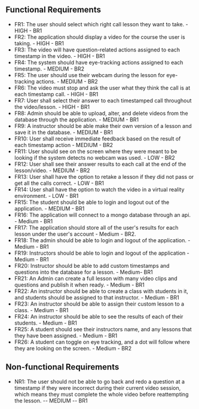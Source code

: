 ## Functional Requirements
- FR1: The user should select which right call lesson they want to take. - HIGH - BR1
- FR2: The application should display a video for the course the user is taking. - HIGH - BR1
- FR3: The video will have question-related actions assigned to each timestamp in the video. - HIGH - BR1
- FR4: The system should have eye-tracking actions assigned to each timestamp. - MEDIUM - BR2
- FR5: The user should use their webcam during the lesson for eye-tracking actions. - MEDIUM - BR2
- FR6: The video must stop and ask the user what they think the call is at each timestamp call. - HIGH - BR1
- FR7: User shall select their answer to each timestamped call throughout the video/lesson. - HIGH - BR1
- FR8: Admin should be able to upload, alter, and delete videos from the database through the application. - MEDIUM - BR1
- FR9: A instructor should be able make their own version of a lesson and save it in the database. - MEDIUM - BR1
- FR10: User shall receive immediate feedback based on the result of each timestamp action - MEDIUM - BR2
- FR11: User should see on the screen where they were meant to be looking if the system detects no webcam was used. - LOW - 
  BR2
- FR12: User shall see their answer results to each call at the end of the lesson/video. - MEDIUM - BR2
- FR13: User shall have the option to retake a lesson if they did not pass or get all the calls correct. - LOW - BR1
- FR14: User shall have the option to watch the video in a virtual reality environment. - LOW - BR1
- FR15: The student should be able to login and logout out of the application. - MEDIUM - BR1
- FR16: The application will connect to a mongo database through an api. - Medium - BR1
- FR17: The application should store all of the user's results for each lesson under the user's account - Medium - BR2.
- FR18: The admin should be able to login and logout of the application. - Medium - BR1
- FR19: Instructors should be able to login and logout of the application - Medium - BR1
- FR20: Instructor should be able to add custom timestamps and questions into the database for a lesson. - Medium- BR1
- FR21: An Admin can create a full lesson with many video clips and questions and publish it when ready. - Medium - BR1
- FR22: An instructor should be able to create a class with students in it, and students should be assigned to that instructor. - Medium - BR1
- FR23: An instructor should be able to assign their custom lesson to a class. - Medium - BR1
- FR24: An instructor should be able to see the results of each of their students. - Medium - BR1
- FR25: A student should see their instructors name, and any lessons that they have been assigned. - Medium - BR1
- FR26: A student can toggle on eye tracking, and a dot will follow where they are looking on the screen. - Medium - BR2



## Non-functional Requirements
- NR1: The user should not be able to go back and redo a question at a timestamp if they were incorrect during their current video session, which means they must complete the whole video before reattempting the lesson. -- MEDIUM -- BR1